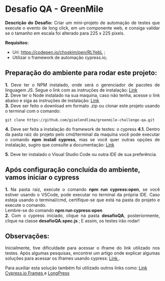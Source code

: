 <h1 align= "left"> Desafio QA - GreenMile </h1>

<p align="justify"> 
<strong>Descrição do Desafio:</strong>  Criar um mini-projeto de automação de testes que execute o evento de long click, em um
componente web, e consiga validar se o tamanho em escala foi alterado para 225 x 225 pixels. 

<strong> Requisitos: </strong>
* Url: https://codepen.io/choskim/pen/RLYebL ;
* Utilizar o framework de automação cypress.io;
</p>

<h2 align="left"> Preparação do ambiente para rodar este projeto:</h2>
<p align="justify">
<strong>1.</strong> Deve ter o NPM instalado, onde será o gerenciador de pacotes de linguagem JS. Segue o link com as instruções de instalação: <a href= "https://www.npmjs.com/get-npm"> Link </a> </br>
<strong>2.</strong> Deve ter o Node instalado na sua maquina, caso não tenha, acesse o link abaixo e siga as instruções de instalação: <a href= "https://nodejs.org/pt-br/download"> Link </a> </br>
<strong>3.</strong> Deve ser feito o download em formato .zip ou clonar este projeto usando o terminal com o comando:
</p>

` git clone https://github.com/giselendlima/greenmile-challenge-qa.git `
 
<p align="justify"><strong>4.</strong> Deve ser feita a instalação do framework de testes: o cypress
<strong>4.1.</strong> Dentro da pasta raiz do projeto pelo cmd/terminal da maquina você pode executar o comando <strong>npm install cypress</strong>, mas se você quer outras opções de instalação, sugiro que consulte a documentação: <a href="https://www.cypress.io/"> Link </a> 

<strong>5.</strong> Deve ter instalado o Visual Studio Code ou outra IDE de sua preferência.

</p>

<h2> Após configuração concluída do ambiente, vamos iniciar o cypress </h2>
<p align="justify"> <strong>1. </strong> Na pasta raiz, execute o comando <strong>npm run cypress:open</strong>, se você estiver usando o VSCode, pode executar no terminal da própria IDE. 
Caso esteja usando o terminal/cmd, certifique-se que está na pasta do projeto e execute o comando. </br>
Lembre-se do comando <strong>npm run cypress:open</strong> </br>
<strong> 2. </strong> Com o cypress iniciado, clique na pasta <strong>desafioQA</strong>, posteriormente, clique na classe <strong> desafioQA.spec.js </strong>; 
E assim, os testes irão rodar!

</p>

<h2>Observações: </h2>
<p align="justify"> 
Inicialmente, tive dificuldade para acessar o iframe do link utilizado nos testes. Após algumas pesquisas, encontrei
um artigo onde explicar algumas soluções para acessar os iframes usando cypress: <a href= "https://www.cypress.io/blog/2020/02/12/working-with-iframes-in-cypress/"> Link </a>.

Para auxiliar esta solução também foi utilizado outros links como: <a href="https://github.com/cypress-io/cypress-example-recipes/tree/master/examples/blogs__iframes"> Link Cypress.io Frames </a>  e <a href="https://github.com/hammerjs/hammer.js/issues/1211"> LongPress </a>

</p>
